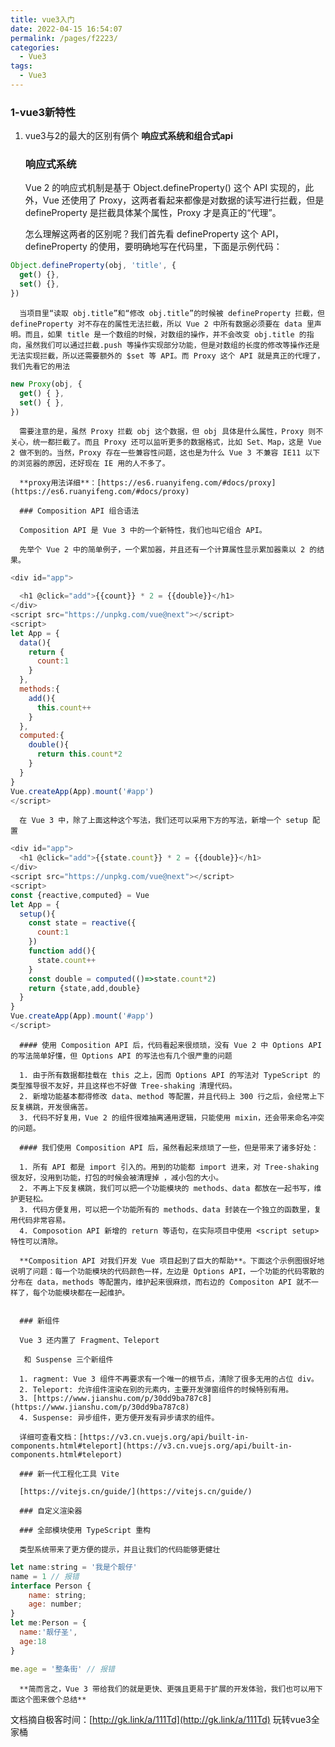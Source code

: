 ```yaml
---
title: vue3入门
date: 2022-04-15 16:54:07
permalink: /pages/f2223/
categories: 
  - Vue3
tags: 
  - Vue3
---
```



### 1-vue3新特性

1. vue3与2的最大的区别有俩个 **响应式系统和组合式api**

    ### 响应式系统

      Vue 2 的响应式机制是基于 Object.defineProperty() 这个 API 实现的，此外，Vue 还使用了 Proxy，这两者看起来都像是对数据的读写进行拦截，但是 defineProperty 是拦截具体某个属性，Proxy 才是真正的“代理”。

      怎么理解这两者的区别呢？我们首先看 defineProperty 这个 API，defineProperty 的使用，要明确地写在代码里，下面是示例代码：

```JavaScript
Object.defineProperty(obj, 'title', {
  get() {},
  set() {},
})
```

      当项目里“读取 obj.title”和“修改 obj.title”的时候被 defineProperty 拦截，但 defineProperty 对不存在的属性无法拦截，所以 Vue 2 中所有数据必须要在 data 里声明。而且，如果 title 是一个数组的时候，对数组的操作，并不会改变 obj.title 的指向，虽然我们可以通过拦截.push 等操作实现部分功能，但是对数组的长度的修改等操作还是无法实现拦截，所以还需要额外的 $set 等 API。而 Proxy 这个 API 就是真正的代理了，我们先看它的用法

```JavaScript
new Proxy(obj, {
  get() { },
  set() { },
})
```

      需要注意的是，虽然 Proxy 拦截 obj 这个数据，但 obj 具体是什么属性，Proxy 则不关心，统一都拦截了。而且 Proxy 还可以监听更多的数据格式，比如 Set、Map，这是 Vue 2 做不到的。当然，Proxy 存在一些兼容性问题，这也是为什么 Vue 3 不兼容 IE11 以下的浏览器的原因，还好现在 IE 用的人不多了。

      **proxy用法详细**：[https://es6.ruanyifeng.com/#docs/proxy](https://es6.ruanyifeng.com/#docs/proxy)

      ### Composition API 组合语法

      Composition API 是 Vue 3 中的一个新特性，我们也叫它组合 API。

      先举个 Vue 2 中的简单例子，一个累加器，并且还有一个计算属性显示累加器乘以 2 的结果。

```JavaScript
<div id="app">

  <h1 @click="add">{{count}} * 2 = {{double}}</h1>
</div>
<script src="https://unpkg.com/vue@next"></script>
<script>
let App = {
  data(){
    return {
      count:1
    }
  },
  methods:{
    add(){
      this.count++
    }
  },
  computed:{
    double(){
      return this.count*2
    }
  }
}
Vue.createApp(App).mount('#app')
</script>
```

      在 Vue 3 中，除了上面这种这个写法，我们还可以采用下方的写法，新增一个 setup 配置

```JavaScript
<div id="app">
  <h1 @click="add">{{state.count}} * 2 = {{double}}</h1>
</div>
<script src="https://unpkg.com/vue@next"></script>
<script>
const {reactive,computed} = Vue
let App = {
  setup(){
    const state = reactive({
      count:1
    })
    function add(){
      state.count++
    }
    const double = computed(()=>state.count*2)
    return {state,add,double}
  }
}
Vue.createApp(App).mount('#app')
</script>
```

      #### 使用 Composition API 后，代码看起来很烦琐，没有 Vue 2 中 Options API 的写法简单好懂，但 Options API 的写法也有几个很严重的问题

      1. 由于所有数据都挂载在 this 之上，因而 Options API 的写法对 TypeScript 的类型推导很不友好，并且这样也不好做 Tree-shaking 清理代码。
      2. 新增功能基本都得修改 data、method 等配置，并且代码上 300 行之后，会经常上下反复横跳，开发很痛苦。
      3. 代码不好复用，Vue 2 的组件很难抽离通用逻辑，只能使用 mixin，还会带来命名冲突的问题。

      #### 我们使用 Composition API 后，虽然看起来烦琐了一些，但是带来了诸多好处：

      1. 所有 API 都是 import 引入的。用到的功能都 import 进来，对 Tree-shaking 很友好，没用到功能，打包的时候会被清理掉 ，减小包的大小。
      2. 不再上下反复横跳，我们可以把一个功能模块的 methods、data 都放在一起书写，维护更轻松。
      3. 代码方便复用，可以把一个功能所有的 methods、data 封装在一个独立的函数里，复用代码非常容易。
      4. Composotion API 新增的 return 等语句，在实际项目中使用 <script setup> 特性可以清除。

      **Composition API 对我们开发 Vue 项目起到了巨大的帮助**。下面这个示例图很好地说明了问题：每一个功能模块的代码颜色一样，左边是 Options API，一个功能的代码零散的分布在 data，methods 等配置内，维护起来很麻烦，而右边的 Compositon API 就不一样了，每个功能模块都在一起维护。


      ### 新组件

      Vue 3 还内置了 Fragment、Teleport

       和 Suspense 三个新组件

      1. ragment: Vue 3 组件不再要求有一个唯一的根节点，清除了很多无用的占位 div。 
      2. Teleport: 允许组件渲染在别的元素内，主要开发弹窗组件的时候特别有用。
      3. [https://www.jianshu.com/p/30dd9ba787c8](https://www.jianshu.com/p/30dd9ba787c8)
      4. Suspense: 异步组件，更方便开发有异步请求的组件。

      详细可查看文档：[https://v3.cn.vuejs.org/api/built-in-components.html#teleport](https://v3.cn.vuejs.org/api/built-in-components.html#teleport)

      ### 新一代工程化工具 Vite

      [https://vitejs.cn/guide/](https://vitejs.cn/guide/)

      ### 自定义渲染器

      ### 全部模块使用 TypeScript 重构

      类型系统带来了更方便的提示，并且让我们的代码能够更健壮

```JavaScript
let name:string = '我是个靓仔'
name = 1 // 报错
interface Person {
    name: string;
    age: number;
}
let me:Person = {
  name:'靓仔圣',
  age:18
}

me.age = '整条街' // 报错
```

      **简而言之，Vue 3 带给我们的就是更快、更强且更易于扩展的开发体验，我们也可以用下面这个图来做个总结**


文档摘自极客时间：[http://gk.link/a/111Td](http://gk.link/a/111Td) 玩转vue3全家桶